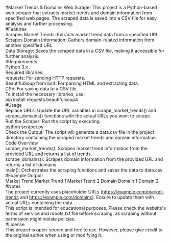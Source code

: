 #Market Trends & Domains Web Scraper
This project is a Python-based web scraper that extracts market trends and domain information from specified web pages. The scraped data is saved into a CSV file for easy analysis and further processing.
<br>
#Features
<br>
Scrapes Market Trends: Extracts market trend data from a specified URL.
<br>
Scrapes Domain Information: Gathers domain-related information from another specified URL.
<br>
Data Storage: Saves the scraped data in a CSV file, making it accessible for further analysis.
<br>
#Requirements
<br>
Python 3.x
<br>
Required libraries:
<br>
requests: For sending HTTP requests.
<br>
BeautifulSoup from bs4: For parsing HTML and extracting data.
<br>
CSV: For saving data to a CSV file.
<br>
To install the necessary libraries, use:
<br>
pip install requests beautifulsoup4
<br>
#Usage
<br>
Replace URLs: Update the URL variables in scrape_market_trends() and scrape_domains() functions with the actual URLs you want to scrape.
<br>
Run the Scraper: Run the script by executing:
<br>
python scraper.py
<br>
Check the Output: The script will generate a data.csv file in the project directory containing the scraped market trends and domain information.
<br>
Code Overview
<br>
scrape_market_trends(): Scrapes market trend information from the provided URL and returns a list of trends.
<br>
scrape_domains(): Scrapes domain information from the provided URL and returns a list of domains.
<br>
main(): Orchestrates the scraping functions and saves the data to data.csv
<br>
#Example Output:
<br>
Market Trend
Market Trend 1
Market Trend 2
Domain
Domain 1
Domain 2
<br>
#Notes
<br>
The project currently uses placeholder URLs (https://example.com/market-trends and https://example.com/domains). Ensure to update them with actual URLs containing the data.
<br>
This script is intended for educational purposes. Please check the website's terms of service and robots.txt file before scraping, as scraping without permission might violate policies.
<br>
#License
<br>
This project is open-source and free to use. However, please give credit to the original author when using or modifying it.




















